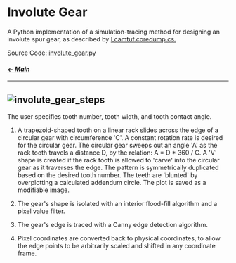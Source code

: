 # Involute Gear

A Python implementation of a simulation-tracing method for designing an involute spur gear, as described by [Lcamtuf.coredump.cs.](https://lcamtuf.coredump.cx/gcnc/ch6/)

Source Code:
[involute_gear.py](https://github.com/jeremyaemmett/jeremyaemmett.github.io/blob/main/involute_gear.py)

#### _[&larr; Main](index.md)_

---
![involute_gear_steps](https://github.com/user-attachments/assets/03c3e843-4c55-4504-bb1c-051f6ccfbed6)
---
The user specifies tooth number, tooth width, and tooth contact angle.

1. A trapezoid-shaped tooth on a linear rack slides across the edge of a circular gear with circumference 'C'. A constant rotation rate is desired for the circular gear. The circular gear sweeps out an angle 'A' as the rack tooth travels a distance D, by the relation: A = D * 360 / C. A 'V' shape is created if the rack tooth is allowed to 'carve' into the circular gear as it traverses the edge. The pattern is symmetrically duplicated based on the desired tooth number. The teeth are 'blunted' by overplotting a calculated addendum circle. The plot is saved as a modifiable image.

2. The gear's shape is isolated with an interior flood-fill algorithm and a pixel value filter.

3. The gear's edge is traced with a Canny edge detection algorithm.

4. Pixel coordinates are converted back to physical coordinates, to allow the edge points to be arbitrarily scaled and shifted in any coordinate frame.
